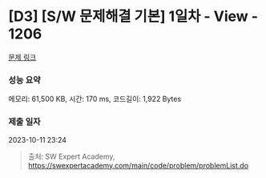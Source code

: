 # [D3] [S/W 문제해결 기본] 1일차 - View - 1206 

[문제 링크](https://swexpertacademy.com/main/code/problem/problemDetail.do?contestProbId=AV134DPqAA8CFAYh) 

### 성능 요약

메모리: 61,500 KB, 시간: 170 ms, 코드길이: 1,922 Bytes

### 제출 일자

2023-10-11 23:24



> 출처: SW Expert Academy, https://swexpertacademy.com/main/code/problem/problemList.do